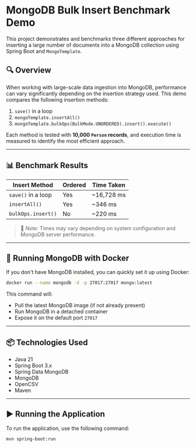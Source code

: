 # MongoDB Bulk Insert Benchmark Demo

This project demonstrates and benchmarks three different approaches for inserting a large number of documents into a
MongoDB collection using Spring Boot and `MongoTemplate`.

## 🔍 Overview

When working with large-scale data ingestion into MongoDB, performance can vary significantly depending on the insertion
strategy used. This demo compares the following insertion methods:

1. `save()` in a loop
2. `mongoTemplate.insertAll()`
3. `mongoTemplate.bulkOps(BulkMode.UNORDERED).insert().execute()`

Each method is tested with **10,000 `Person` records**, and execution time is measured to identify the most efficient
approach.

---

## 📊 Benchmark Results

| Insert Method      | Ordered | Time Taken |
|--------------------|---------|------------|
| `save()` in a loop | Yes     | ~16,728 ms |
| `insertAll()`      | Yes     | ~346 ms    |
| `bulkOps.insert()` | No      | ~220 ms    |

> 📌 *Note:* Times may vary depending on system configuration and MongoDB server performance.

---

## 🐳 Running MongoDB with Docker

If you don't have MongoDB installed, you can quickly set it up using Docker:

```bash
docker run --name mongodb -d -p 27017:27017 mongo:latest
```

This command will:

- Pull the latest MongoDB image (if not already present)
- Run MongoDB in a detached container
- Expose it on the default port `27017`

---

## 📦 Technologies Used

- Java 21
- Spring Boot 3.x
- Spring Data MongoDB
- MongoDB
- OpenCSV
- Maven

---

## ▶️ Running the Application

To run the application, use the following command:

```bash
mvn spring-boot:run
```
